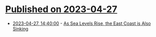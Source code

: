 # [Published on 2023-04-27](index.md)

* [2023-04-27, 14:40:00](https://news.slashdot.org/story/23/04/27/1423231/as-sea-levels-rise-the-east-coast-is-also-sinking?utm_source=rss1.0mainlinkanon&utm_medium=feed) - [As Sea Levels Rise, the East Coast is Also Sinking](https://news.slashdot.org/story/23/04/27/1423231/as-sea-levels-rise-the-east-coast-is-also-sinking?utm_source=rss1.0mainlinkanon&utm_medium=feed)
